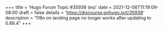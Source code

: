 +++
title = 'Hugo Forum Topic #35938 (es)'
date = 2021-12-08T11:19:09-08:00
draft = false
details = 'https://discourse.gohugo.io/t/35938'
description = "I18n on landing page no longer works after updating to 0.89.4"
+++
